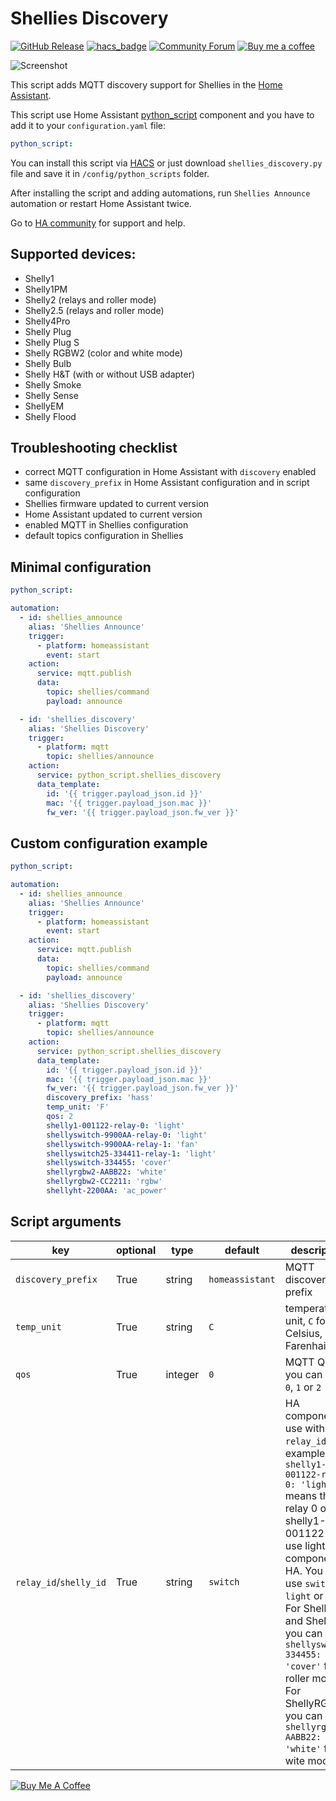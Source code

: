 # Shellies Discovery
[![GitHub Release][releases-shield]][releases]
[![hacs_badge](https://img.shields.io/badge/HACS-Default-orange.svg)](https://github.com/custom-components/hacs)
[![Community Forum][forum-shield]][forum]
[![Buy me a coffee][buy-me-a-coffee]](https://www.buymeacoffee.com/QnLdxeaqO)

![Screenshot](https://github.com/bieniu/ha-shellies-discovery/blob/master/images/shellies-integration.png?raw=true)

This script adds MQTT discovery support for Shellies in the [Home Assistant](https://home-assistant.io/).

This script use Home Assistant [python_script](https://www.home-assistant.io/components/python_script/) component and you have to add it to your `configuration.yaml` file:
```yaml
python_script:
```

You can install this script via [HACS](https://custom-components.github.io/hacs/) or just download `shellies_discovery.py` file and save it in `/config/python_scripts` folder.

After installing the script and adding automations, run `Shellies Announce` automation or restart Home Assistant twice.

Go to [HA community](https://community.home-assistant.io/t/shellies-discovery-script/94048) for support and help.

## Supported devices:
- Shelly1
- Shelly1PM
- Shelly2 (relays and roller mode)
- Shelly2.5 (relays and roller mode)
- Shelly4Pro
- Shelly Plug
- Shelly Plug S
- Shelly RGBW2 (color and white mode)
- Shelly Bulb
- Shelly H&T (with or without USB adapter)
- Shelly Smoke
- Shelly Sense
- ShellyEM
- Shelly Flood

## Troubleshooting checklist
- correct MQTT configuration in Home Assistant with `discovery` enabled
- same `discovery_prefix` in Home Assistant configuration and in script configuration
- Shellies firmware updated to current version
- Home Assistant updated to current version
- enabled MQTT in Shellies configuration
- default topics configuration in Shellies

## Minimal configuration
```yaml
python_script:

automation:
  - id: shellies_announce
    alias: 'Shellies Announce'
    trigger:
      - platform: homeassistant
        event: start
    action:
      service: mqtt.publish
      data:
        topic: shellies/command
        payload: announce

  - id: 'shellies_discovery'
    alias: 'Shellies Discovery'
    trigger:
      - platform: mqtt
        topic: shellies/announce
    action:
      service: python_script.shellies_discovery
      data_template:
        id: '{{ trigger.payload_json.id }}'
        mac: '{{ trigger.payload_json.mac }}'
        fw_ver: '{{ trigger.payload_json.fw_ver }}'
```
## Custom configuration example
```yaml
python_script:

automation:
  - id: shellies_announce
    alias: 'Shellies Announce'
    trigger:
      - platform: homeassistant
        event: start
    action:
      service: mqtt.publish
      data:
        topic: shellies/command
        payload: announce

  - id: 'shellies_discovery'
    alias: 'Shellies Discovery'
    trigger:
      - platform: mqtt
        topic: shellies/announce
    action:
      service: python_script.shellies_discovery
      data_template:
        id: '{{ trigger.payload_json.id }}'
        mac: '{{ trigger.payload_json.mac }}'
        fw_ver: '{{ trigger.payload_json.fw_ver }}'
        discovery_prefix: 'hass'
        temp_unit: 'F'
        qos: 2
        shelly1-001122-relay-0: 'light'
        shellyswitch-9900AA-relay-0: 'light'
        shellyswitch-9900AA-relay-1: 'fan'
        shellyswitch25-334411-relay-1: 'light'
        shellyswitch-334455: 'cover'
        shellyrgbw2-AABB22: 'white'
        shellyrgbw2-CC2211: 'rgbw'
        shellyht-2200AA: 'ac_power'
```
## Script arguments
key | optional | type | default | description
-- | -- | -- | -- | --
`discovery_prefix` | True | string | `homeassistant` | MQTT discovery prefix
`temp_unit` | True | string | `C` | temperature unit, `C` for Celsius, `F` for Farenhait
`qos` | True | integer | `0` | MQTT QoS, you can use `0`, `1` or `2`
`relay_id`/`shelly_id` | True | string | `switch` | HA component to use with `relay_id`, for example: `shelly1-001122-relay-0: 'light'` means that relay 0 of shelly1-001122 will use light component in HA. You can use `switch`, `light` or `fan`. For Shelly2 and Shelly2.5 you can use `shellyswitch-334455: 'cover'` for roller mode. For ShellyRGBW2 you can use `shellyrgbw2-AABB22: 'white'` for wite mode.

<a href="https://www.buymeacoffee.com/QnLdxeaqO" target="_blank"><img src="https://bmc-cdn.nyc3.digitaloceanspaces.com/BMC-button-images/custom_images/orange_img.png" alt="Buy Me A Coffee" style="height: auto !important;width: auto !important;" ></a>

[releases]: https://github.com/bieniu/ha-shellies-discovery/releases
[releases-shield]: https://img.shields.io/github/release/bieniu/ha-shellies-discovery.svg?style=popout
[forum]: https://community.home-assistant.io/t/shellies-discovery-script/94048
[forum-shield]: https://img.shields.io/badge/community-forum-brightgreen.svg?style=popout
[buy-me-a-coffee]: https://img.shields.io/static/v1.svg?label=Buy%20me%20a%20coffee&message=🥨&color=black&logo=buy%20me%20a%20coffee&logoColor=white&labelColor=6f4e37
